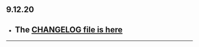 ## 9.12.20

- ## The [CHANGELOG file is here](https://flutter-sound.canardoux.xyz/changelog.html)

-----------------------------------------------------------------------------------------------------------------------------------
